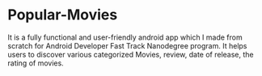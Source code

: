 # Popular-Movies
It is a fully functional and user-friendly android app which I made from scratch for Android Developer Fast Track Nanodegree program. It helps users to discover various categorized Movies, review, date of release, the rating of movies.
